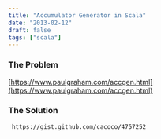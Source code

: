 ```yaml
---
title: "Accumulator Generator in Scala"
date: "2013-02-12"
draft: false
tags: ["scala"]
---
```


### The Problem

[https://www.paulgraham.com/accgen.html](https://www.paulgraham.com/accgen.html)

### The Solution

```gist {cols="8", id="4757252"}
 https://gist.github.com/cacoco/4757252
```
